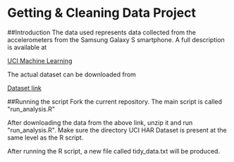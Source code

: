 Getting & Cleaning Data Project
============

##Introduction
The data used represents data collected from the accelerometers from the Samsung Galaxy S smartphone. A full description is available at

[UCI Machine Learning](http://archive.ics.uci.edu/ml/datasets/Human+Activity+Recognition+Using+Smartphones)

The actual dataset can be downloaded from

[Dataset link](https://d396qusza40orc.cloudfront.net/getdata%2Fprojectfiles%2FUCI%20HAR%20Dataset.zip )

##Running the script
Fork the current repository. The main script is called "run_analysis.R"

After downloading the data from the above link, unzip it and run "run_analysis.R". Make sure the directory UCI HAR Dataset is present at the same level as the R script.

After running the R script, a new file called tidy_data.txt will be produced.
